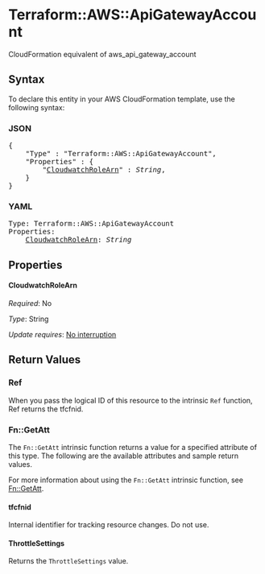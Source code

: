 # Terraform::AWS::ApiGatewayAccount

CloudFormation equivalent of aws_api_gateway_account

## Syntax

To declare this entity in your AWS CloudFormation template, use the following syntax:

### JSON

<pre>
{
    "Type" : "Terraform::AWS::ApiGatewayAccount",
    "Properties" : {
        "<a href="#cloudwatchrolearn" title="CloudwatchRoleArn">CloudwatchRoleArn</a>" : <i>String</i>,
    }
}
</pre>

### YAML

<pre>
Type: Terraform::AWS::ApiGatewayAccount
Properties:
    <a href="#cloudwatchrolearn" title="CloudwatchRoleArn">CloudwatchRoleArn</a>: <i>String</i>
</pre>

## Properties

#### CloudwatchRoleArn

_Required_: No

_Type_: String

_Update requires_: [No interruption](https://docs.aws.amazon.com/AWSCloudFormation/latest/UserGuide/using-cfn-updating-stacks-update-behaviors.html#update-no-interrupt)

## Return Values

### Ref

When you pass the logical ID of this resource to the intrinsic `Ref` function, Ref returns the tfcfnid.

### Fn::GetAtt

The `Fn::GetAtt` intrinsic function returns a value for a specified attribute of this type. The following are the available attributes and sample return values.

For more information about using the `Fn::GetAtt` intrinsic function, see [Fn::GetAtt](https://docs.aws.amazon.com/AWSCloudFormation/latest/UserGuide/intrinsic-function-reference-getatt.html).

#### tfcfnid

Internal identifier for tracking resource changes. Do not use.

#### ThrottleSettings

Returns the <code>ThrottleSettings</code> value.

